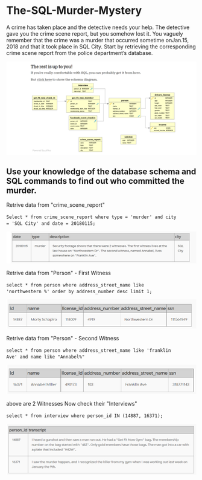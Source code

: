 # The-SQL-Murder-Mystery

A crime has taken place and the detective needs your help. The detective gave you the crime scene report, but you somehow lost it. You vaguely remember that the crime was a ​murder​ that occurred sometime on ​Jan.15, 2018​ and that it took place in ​SQL City​. Start by retrieving the corresponding crime scene report from the police department’s database.

<img src="/images/Screenshot (119).png" alt="schema diagram">

Use your knowledge of the database schema and SQL commands to find out who committed the murder.
-----------------
Retrive data from "crime_scene_report"

<code>Select * from
  crime_scene_report
where
  type = 'murder'
and
  city = 'SQL City'
and
  date = 20180115;
     </code>     
     
 <img src="/images/data 1.PNG" alt="first query">
  
Retrive data from "Person" - First Witness

<code>select * from 
	person
where
	address_street_name 
like 
	'northwestern %'
order by
	address_number
desc limit 1; 
</code>

 <img src="/images/data 2.PNG" alt="second query">

Retrive data from "Person" - Second Witness

<code>select * from 
	person
where
	address_street_name 
like 
	'franklin Ave'
and 
	name 
like "Annabel%" 
</code>

 <img src="/images/data 3.PNG" alt="third query">

above are 2 Witnesses Now check their "Interviews"

<code>select * from 
	interview
where
	person_id 
IN 
	(14887,  16371);
</code>

 <img src="/images/data 4.PNG" alt="third query">
